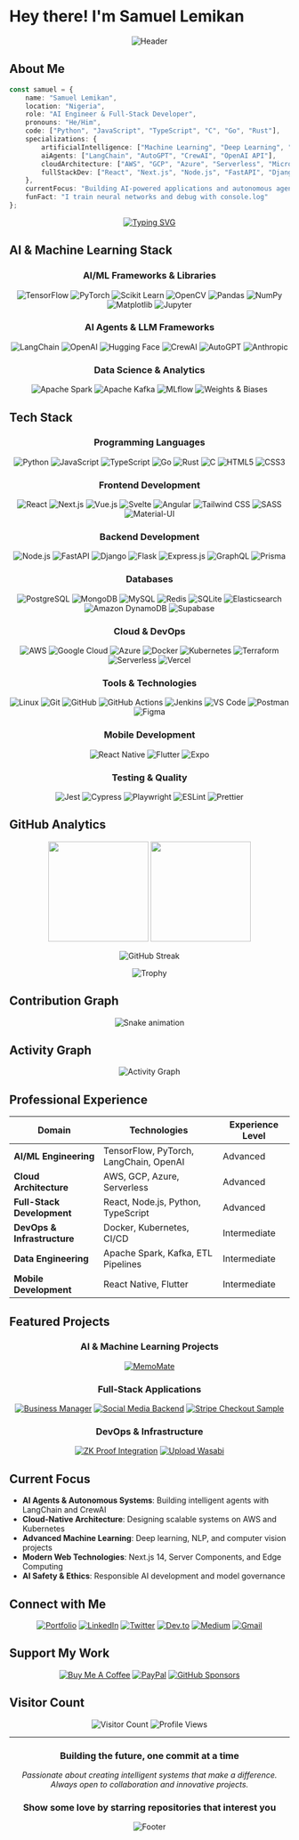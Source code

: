 # Hey there! I'm Samuel Lemikan

<div align="center">
  
![Header](https://capsule-render.vercel.app/api?type=waving&color=gradient&customColorList=6,11,20,24,33&height=300&section=header&text=Samuel%20Lemikan&fontSize=80&fontAlign=70&fontAlignY=35&desc=AI%20Engineer%20%7C%20Full-Stack%20Developer%20%7C%20Software%20Architect&descAlign=70&descAlignY=55)

</div>

## About Me

```typescript
const samuel = {
    name: "Samuel Lemikan",
    location: "Nigeria",
    role: "AI Engineer & Full-Stack Developer",
    pronouns: "He/Him",
    code: ["Python", "JavaScript", "TypeScript", "C", "Go", "Rust"],
    specializations: {
        artificialIntelligence: ["Machine Learning", "Deep Learning", "NLP", "Computer Vision"],
        aiAgents: ["LangChain", "AutoGPT", "CrewAI", "OpenAI API"],
        cloudArchitecture: ["AWS", "GCP", "Azure", "Serverless", "Microservices"],
        fullStackDev: ["React", "Next.js", "Node.js", "FastAPI", "Django"]
    },
    currentFocus: "Building AI-powered applications and autonomous agent systems",
    funFact: "I train neural networks and debug with console.log"
};
```

<div align="center">

[![Typing SVG](https://readme-typing-svg.demolab.com?font=Fira+Code&size=22&duration=3000&pause=1000&color=36BCF7&center=true&vCenter=true&width=700&lines=AI+Engineer+%26+Full-Stack+Developer;Building+Intelligent+Systems+%26+Web+Applications;Python+%7C+JavaScript+%7C+TypeScript+%7C+AI%2FML;AWS+Cloud+Architect+%26+DevOps+Engineer;Always+innovating+with+cutting-edge+tech)](https://git.io/typing-svg)

</div>

## AI & Machine Learning Stack

<div align="center">

### AI/ML Frameworks & Libraries
![TensorFlow](https://img.shields.io/badge/TensorFlow-FF6F00?style=for-the-badge&logo=tensorflow&logoColor=white)
![PyTorch](https://img.shields.io/badge/PyTorch-EE4C2C?style=for-the-badge&logo=pytorch&logoColor=white)
![Scikit Learn](https://img.shields.io/badge/scikit_learn-F7931E?style=for-the-badge&logo=scikit-learn&logoColor=white)
![OpenCV](https://img.shields.io/badge/OpenCV-27338e?style=for-the-badge&logo=OpenCV&logoColor=white)
![Pandas](https://img.shields.io/badge/Pandas-2C2D72?style=for-the-badge&logo=pandas&logoColor=white)
![NumPy](https://img.shields.io/badge/Numpy-777BB4?style=for-the-badge&logo=numpy&logoColor=white)
![Matplotlib](https://img.shields.io/badge/Matplotlib-11557c?style=for-the-badge&logo=python&logoColor=white)
![Jupyter](https://img.shields.io/badge/Jupyter-F37626?style=for-the-badge&logo=jupyter&logoColor=white)

### AI Agents & LLM Frameworks
![LangChain](https://img.shields.io/badge/LangChain-1C3C3C?style=for-the-badge&logo=langchain&logoColor=white)
![OpenAI](https://img.shields.io/badge/OpenAI-412991?style=for-the-badge&logo=openai&logoColor=white)
![Hugging Face](https://img.shields.io/badge/Hugging%20Face-FFD21E?style=for-the-badge&logoColor=black)
![CrewAI](https://img.shields.io/badge/CrewAI-FF6B6B?style=for-the-badge&logo=ai&logoColor=white)
![AutoGPT](https://img.shields.io/badge/AutoGPT-4285F4?style=for-the-badge&logo=auto&logoColor=white)
![Anthropic](https://img.shields.io/badge/Anthropic-CD7D32?style=for-the-badge&logo=anthropic&logoColor=white)

### Data Science & Analytics
![Apache Spark](https://img.shields.io/badge/Apache_Spark-E25A1C?style=for-the-badge&logo=apachespark&logoColor=white)
![Apache Kafka](https://img.shields.io/badge/Apache_Kafka-231F20?style=for-the-badge&logo=apachekafka&logoColor=white)
![MLflow](https://img.shields.io/badge/MLflow-0194E2?style=for-the-badge&logo=mlflow&logoColor=white)
![Weights & Biases](https://img.shields.io/badge/Weights_&_Biases-FFBE00?style=for-the-badge&logo=weightsandbiases&logoColor=black)

</div>

## Tech Stack

<div align="center">

### Programming Languages
![Python](https://img.shields.io/badge/Python-3776AB?style=for-the-badge&logo=python&logoColor=white)
![JavaScript](https://img.shields.io/badge/JavaScript-F7DF1E?style=for-the-badge&logo=javascript&logoColor=black)
![TypeScript](https://img.shields.io/badge/TypeScript-007ACC?style=for-the-badge&logo=typescript&logoColor=white)
![Go](https://img.shields.io/badge/Go-00ADD8?style=for-the-badge&logo=go&logoColor=white)
![Rust](https://img.shields.io/badge/Rust-000000?style=for-the-badge&logo=rust&logoColor=white)
![C](https://img.shields.io/badge/C-00599C?style=for-the-badge&logo=c&logoColor=white)
![HTML5](https://img.shields.io/badge/HTML5-E34F26?style=for-the-badge&logo=html5&logoColor=white)
![CSS3](https://img.shields.io/badge/CSS3-1572B6?style=for-the-badge&logo=css3&logoColor=white)

### Frontend Development
![React](https://img.shields.io/badge/React-20232A?style=for-the-badge&logo=react&logoColor=61DAFB)
![Next.js](https://img.shields.io/badge/Next.js-000000?style=for-the-badge&logo=next.js&logoColor=white)
![Vue.js](https://img.shields.io/badge/Vue.js-35495E?style=for-the-badge&logo=vue.js&logoColor=4FC08D)
![Svelte](https://img.shields.io/badge/Svelte-FF3E00?style=for-the-badge&logo=svelte&logoColor=white)
![Angular](https://img.shields.io/badge/Angular-DD0031?style=for-the-badge&logo=angular&logoColor=white)
![Tailwind CSS](https://img.shields.io/badge/Tailwind_CSS-38B2AC?style=for-the-badge&logo=tailwind-css&logoColor=white)
![SASS](https://img.shields.io/badge/SASS-hotpink.svg?style=for-the-badge&logo=SASS&logoColor=white)
![Material-UI](https://img.shields.io/badge/Material--UI-0081CB?style=for-the-badge&logo=material-ui&logoColor=white)

### Backend Development
![Node.js](https://img.shields.io/badge/Node.js-43853D?style=for-the-badge&logo=node.js&logoColor=white)
![FastAPI](https://img.shields.io/badge/FastAPI-005571?style=for-the-badge&logo=fastapi&logoColor=white)
![Django](https://img.shields.io/badge/Django-092E20?style=for-the-badge&logo=django&logoColor=white)
![Flask](https://img.shields.io/badge/Flask-000000?style=for-the-badge&logo=flask&logoColor=white)
![Express.js](https://img.shields.io/badge/Express.js-404D59?style=for-the-badge&logo=express&logoColor=white)
![GraphQL](https://img.shields.io/badge/GraphQL-E10098?style=for-the-badge&logo=graphql&logoColor=white)
![Prisma](https://img.shields.io/badge/Prisma-2D3748?style=for-the-badge&logo=prisma&logoColor=white)

### Databases
![PostgreSQL](https://img.shields.io/badge/PostgreSQL-316192?style=for-the-badge&logo=postgresql&logoColor=white)
![MongoDB](https://img.shields.io/badge/MongoDB-4EA94B?style=for-the-badge&logo=mongodb&logoColor=white)
![MySQL](https://img.shields.io/badge/MySQL-005C84?style=for-the-badge&logo=mysql&logoColor=white)
![Redis](https://img.shields.io/badge/Redis-DC382D?style=for-the-badge&logo=redis&logoColor=white)
![SQLite](https://img.shields.io/badge/SQLite-07405E?style=for-the-badge&logo=sqlite&logoColor=white)
![Elasticsearch](https://img.shields.io/badge/Elasticsearch-005571?style=for-the-badge&logo=elasticsearch&logoColor=white)
![Amazon DynamoDB](https://img.shields.io/badge/Amazon%20DynamoDB-4053D6?style=for-the-badge&logo=Amazon%20DynamoDB&logoColor=white)
![Supabase](https://img.shields.io/badge/Supabase-3ECF8E?style=for-the-badge&logo=supabase&logoColor=white)

### Cloud & DevOps
![AWS](https://img.shields.io/badge/Amazon_AWS-FF9900?style=for-the-badge&logo=amazonaws&logoColor=white)
![Google Cloud](https://img.shields.io/badge/Google_Cloud-4285F4?style=for-the-badge&logo=google-cloud&logoColor=white)
![Azure](https://img.shields.io/badge/Microsoft_Azure-0089D0?style=for-the-badge&logo=microsoft-azure&logoColor=white)
![Docker](https://img.shields.io/badge/Docker-2CA5E0?style=for-the-badge&logo=docker&logoColor=white)
![Kubernetes](https://img.shields.io/badge/Kubernetes-326ce5.svg?&style=for-the-badge&logo=kubernetes&logoColor=white)
![Terraform](https://img.shields.io/badge/Terraform-7B42BC?style=for-the-badge&logo=terraform&logoColor=white)
![Serverless](https://img.shields.io/badge/Serverless-FD5750?style=for-the-badge&logo=serverless&logoColor=white)
![Vercel](https://img.shields.io/badge/Vercel-000000?style=for-the-badge&logo=vercel&logoColor=white)

### Tools & Technologies
![Linux](https://img.shields.io/badge/Linux-FCC624?style=for-the-badge&logo=linux&logoColor=black)
![Git](https://img.shields.io/badge/Git-F05032?style=for-the-badge&logo=git&logoColor=white)
![GitHub](https://img.shields.io/badge/GitHub-100000?style=for-the-badge&logo=github&logoColor=white)
![GitHub Actions](https://img.shields.io/badge/GitHub_Actions-2088FF?style=for-the-badge&logo=github-actions&logoColor=white)
![Jenkins](https://img.shields.io/badge/Jenkins-D24939?style=for-the-badge&logo=jenkins&logoColor=white)
![VS Code](https://img.shields.io/badge/Visual_Studio_Code-0078D4?style=for-the-badge&logo=visual%20studio%20code&logoColor=white)
![Postman](https://img.shields.io/badge/Postman-FF6C37?style=for-the-badge&logo=postman&logoColor=white)
![Figma](https://img.shields.io/badge/Figma-F24E1E?style=for-the-badge&logo=figma&logoColor=white)

### Mobile Development
![React Native](https://img.shields.io/badge/React_Native-20232A?style=for-the-badge&logo=react&logoColor=61DAFB)
![Flutter](https://img.shields.io/badge/Flutter-02569B?style=for-the-badge&logo=flutter&logoColor=white)
![Expo](https://img.shields.io/badge/Expo-1B1F23?style=for-the-badge&logo=expo&logoColor=white)

### Testing & Quality
![Jest](https://img.shields.io/badge/Jest-C21325?style=for-the-badge&logo=jest&logoColor=white)
![Cypress](https://img.shields.io/badge/Cypress-17202C?style=for-the-badge&logo=cypress&logoColor=white)
![Playwright](https://img.shields.io/badge/Playwright-2EAD33?style=for-the-badge&logo=playwright&logoColor=white)
![ESLint](https://img.shields.io/badge/ESLint-4B3263?style=for-the-badge&logo=eslint&logoColor=white)
![Prettier](https://img.shields.io/badge/prettier-1A2C34?style=for-the-badge&logo=prettier&logoColor=F7BA3E)

</div>

## GitHub Analytics

<div align="center">
  
<img height="180em" src="https://github-readme-stats.vercel.app/api?username=atomdbc&show_icons=true&theme=tokyonight&include_all_commits=true&count_private=true&hide_border=true"/>
<img height="180em" src="https://github-readme-stats.vercel.app/api/top-langs/?username=atomdbc&layout=compact&langs_count=10&theme=tokyonight&hide_border=true"/>

</div>

<div align="center">
  
![GitHub Streak](https://github-readme-streak-stats.herokuapp.com/?user=atomdbc&theme=tokyonight&hide_border=true)

</div>

<div align="center">
  
![Trophy](https://github-profile-trophy.vercel.app/?username=atomdbc&theme=tokyonight&no-frame=true&no-bg=false&margin-w=4&column=7)

</div>

## Contribution Graph

<div align="center">
  
![Snake animation](https://github.com/atomdbc/atomdbc/blob/output/github-contribution-grid-snake-dark.svg)

</div>

## Activity Graph

<div align="center">
  
![Activity Graph](https://github-readme-activity-graph.vercel.app/graph?username=atomdbc&theme=tokyo-night&hide_border=true)

</div>

## Professional Experience

<div align="center">

| Domain | Technologies | Experience Level |
|--------|-------------|------------------|
| **AI/ML Engineering** | TensorFlow, PyTorch, LangChain, OpenAI | Advanced |
| **Cloud Architecture** | AWS, GCP, Azure, Serverless | Advanced |
| **Full-Stack Development** | React, Node.js, Python, TypeScript | Advanced |
| **DevOps & Infrastructure** | Docker, Kubernetes, CI/CD | Intermediate |
| **Data Engineering** | Apache Spark, Kafka, ETL Pipelines | Intermediate |
| **Mobile Development** | React Native, Flutter | Intermediate |

</div>

## Featured Projects

<div align="center">

### AI & Machine Learning Projects
[![MemoMate](https://github-readme-stats.vercel.app/api/pin/?username=atomdbc&repo=memomate&theme=tokyonight&hide_border=true)](https://github.com/atomdbc/memomate)

### Full-Stack Applications
[![Business Manager](https://github-readme-stats.vercel.app/api/pin/?username=atomdbc&repo=business-manager&theme=tokyonight&hide_border=true)](https://github.com/atomdbc/business-manager)
[![Social Media Backend](https://github-readme-stats.vercel.app/api/pin/?username=atomdbc&repo=social-media-backend&theme=tokyonight&hide_border=true)](https://github.com/atomdbc/social-media-backend)
[![Stripe Checkout Sample](https://github-readme-stats.vercel.app/api/pin/?username=atomdbc&repo=stripe-checkout-sample&theme=tokyonight&hide_border=true)](https://github.com/atomdbc/stripe-checkout-sample)

### DevOps & Infrastructure
[![ZK Proof Integration](https://github-readme-stats.vercel.app/api/pin/?username=atomdbc&repo=zkproof-integration&theme=tokyonight&hide_border=true)](https://github.com/atomdbc/zkproof-integration)
[![Upload Wasabi](https://github-readme-stats.vercel.app/api/pin/?username=atomdbc&repo=upload-wasabi&theme=tokyonight&hide_border=true)](https://github.com/atomdbc/upload-wasabi)

</div>

## Current Focus

- **AI Agents & Autonomous Systems**: Building intelligent agents with LangChain and CrewAI
- **Cloud-Native Architecture**: Designing scalable systems on AWS and Kubernetes  
- **Advanced Machine Learning**: Deep learning, NLP, and computer vision projects
- **Modern Web Technologies**: Next.js 14, Server Components, and Edge Computing
- **AI Safety & Ethics**: Responsible AI development and model governance

## Connect with Me

<div align="center">

[![Portfolio](https://img.shields.io/badge/Portfolio-FF5722?style=for-the-badge&logo=safari&logoColor=white)](https://samcraft.vercel.app/)
[![LinkedIn](https://img.shields.io/badge/LinkedIn-0077B5?style=for-the-badge&logo=linkedin&logoColor=white)](https://www.linkedin.com/in/samuellemikan)
[![Twitter](https://img.shields.io/badge/Twitter-1DA1F2?style=for-the-badge&logo=twitter&logoColor=white)](https://x.com/atombdc)
[![Dev.to](https://img.shields.io/badge/dev.to-0A0A0A?style=for-the-badge&logo=dev.to&logoColor=white)](https://dev.to/atomdbc)
[![Medium](https://img.shields.io/badge/Medium-12100E?style=for-the-badge&logo=medium&logoColor=white)](https://medium.com/@atomdbc)
[![Gmail](https://img.shields.io/badge/Gmail-D14836?style=for-the-badge&logo=gmail&logoColor=white)](mailto:samuel@samuellemikan.dev)

</div>

## Support My Work

<div align="center">

[![Buy Me A Coffee](https://img.shields.io/badge/Buy%20Me%20A%20Coffee-ffdd00?style=for-the-badge&logo=buy-me-a-coffee&logoColor=black)](https://buymeacoffee.com/atomdbc)
[![PayPal](https://img.shields.io/badge/PayPal-00457C?style=for-the-badge&logo=paypal&logoColor=white)](https://paypal.me/atomdbc)
[![GitHub Sponsors](https://img.shields.io/badge/GitHub_Sponsors-EA4AAA?style=for-the-badge&logo=github-sponsors&logoColor=white)](https://github.com/sponsors/atomdbc)

</div>

## Visitor Count

<div align="center">
  
![Visitor Count](https://profile-counter.glitch.me/atomdbc/count.svg)
![Profile Views](https://komarev.com/ghpvc/?username=atomdbc&label=Profile%20views&color=0e75b6&style=flat)

</div>

---

<div align="center">

### Building the future, one commit at a time

*Passionate about creating intelligent systems that make a difference. Always open to collaboration and innovative projects.*

### Show some love by starring repositories that interest you

![Footer](https://capsule-render.vercel.app/api?type=waving&color=gradient&customColorList=6,11,20,24,33&height=120&section=footer)

</div>
